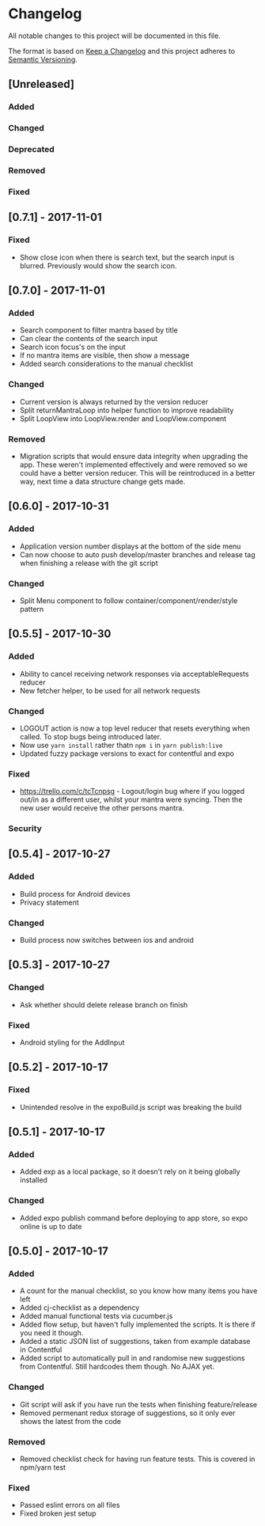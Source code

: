 # Changelog
All notable changes to this project will be documented in this file.

The format is based on [Keep a Changelog](http://keepachangelog.com/en/1.0.0/)
and this project adheres to [Semantic Versioning](http://semver.org/spec/v2.0.0.html).

## [Unreleased]
### Added
### Changed
### Deprecated
### Removed
### Fixed

## [0.7.1] - 2017-11-01
### Fixed
- Show close icon when there is search text, but the search input is blurred. Previously would show the search icon.

## [0.7.0] - 2017-11-01
### Added
- Search component to filter mantra based by title
- Can clear the contents of the search input
- Search icon focus's on the input
- If no mantra items are visible, then show a message
- Added search considerations to the manual checklist

### Changed
- Current version is always returned by the version reducer
- Split returnMantraLoop into helper function to improve readability
- Split LoopView into LoopView.render and LoopView.component

### Removed
- Migration scripts that would ensure data integrity when upgrading the app. These weren't implemented effectively and were removed so we could have a better version reducer. This will be reintroduced in a better way, next time a data structure change gets made.

## [0.6.0] - 2017-10-31
### Added
- Application version number displays at the bottom of the side menu
- Can now choose to auto push develop/master branches and release tag when finishing a release with the git script

### Changed
- Split Menu component to follow container/component/render/style pattern

## [0.5.5] - 2017-10-30
### Added
- Ability to cancel receiving network responses via acceptableRequests reducer
- New fetcher helper, to be used for all network requests

### Changed
- LOGOUT action is now a top level reducer that resets everything when called. To stop bugs being introduced later.
- Now use `yarn install` rather thatn `npm i` in `yarn publish:live`
- Updated fuzzy package versions to exact for contentful and expo

### Fixed
- https://trello.com/c/tcTcnpsg - Logout/login bug where if you logged out/in as a different user, whilst your mantra were syncing. Then the new user would receive the other persons mantra.

### Security

## [0.5.4] - 2017-10-27
### Added
- Build process for Android devices
- Privacy statement

### Changed
- Build process now switches between ios and android

## [0.5.3] - 2017-10-27
### Changed
- Ask whether should delete release branch on finish

### Fixed
- Android styling for the AddInput

## [0.5.2] - 2017-10-17
### Fixed
- Unintended resolve in the expoBuild.js script was breaking the build

## [0.5.1] - 2017-10-17
### Added
- Added exp as a local package, so it doesn't rely on it being globally installed

### Changed
- Added expo publish command before deploying to app store, so expo online is up to date

## [0.5.0] - 2017-10-17
### Added
- A count for the manual checklist, so you know how many items you have left
- Added cj-checklist as a dependency
- Added manual functional tests via cucumber.js
- Added flow setup, but haven't fully implemented the scripts. It is there if you need it though.
- Added a static JSON list of suggestions, taken from example database in Contentful
- Added script to automatically pull in and randomise new suggestions from Contentful. Still hardcodes them though. No AJAX yet.

### Changed
- Git script will ask if you have run the tests when finishing feature/release
- Removed permenant redux storage of suggestions, so it only ever shows the latest from the code

### Removed
- Removed checklist check for having run feature tests. This is covered in npm/yarn test

### Fixed
- Passed eslint errors on all files
- Fixed broken jest setup
